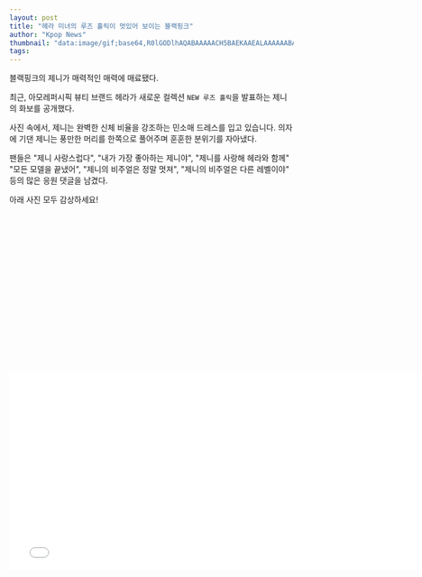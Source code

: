 ```yaml
---
layout: post
title: "헤라 미녀의 루즈 홀릭이 멋있어 보이는 블랙핑크"
author: "Kpop News"
thumbnail: "data:image/gif;base64,R0lGODlhAQABAAAAACH5BAEKAAEALAAAAAABAAEAAAICTAEAOw=="
tags: 
---
```



블랙핑크의 제니가 매력적인 매력에 매료됐다.

최근, 아모레퍼시픽 뷰티 브랜드 헤라가 새로운 컬렉션 `NEW 루즈 홀릭`을 발표하는 제니의 화보를 공개했다.

사진 속에서, 제니는 완벽한 신체 비율을 강조하는 민소매 드레스를 입고 있습니다. 의자에 기댄 제니는 풍만한 머리를 한쪽으로 풀어주며 훈훈한 분위기를 자아냈다.

팬들은 "제니 사랑스럽다", "내가 가장 좋아하는 제니야", "제니를 사랑해 헤라와 함께" "모든 모델을 끝냈어", "제니의 비주얼은 정말 멋져", "제니의 비주얼은 다른 레벨이야" 등의 많은 응원 댓글을 남겼다.

아래 사진 모두 감상하세요!


<div class="video_wrapper" style="padding-top: 56.25%;">
    <iframe width="760" height="350" frameborder="0" allow="accelerometer; autoplay; clipboard-write; encrypted-media; gyroscope; picture-in-picture" allowfullscreen="" class="lazyload" src="null"></iframe>
</div>
